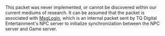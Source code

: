 This packet was never implemented, or cannot be discovered within our current mediums of research. It can be assumed that the packet is associated with [MsgLogin](Packets/Archive/MsgLogin), which is an internal packet sent by TQ Digital Entertainment's NPC server to initialize synchronization between the NPC server and Game server.